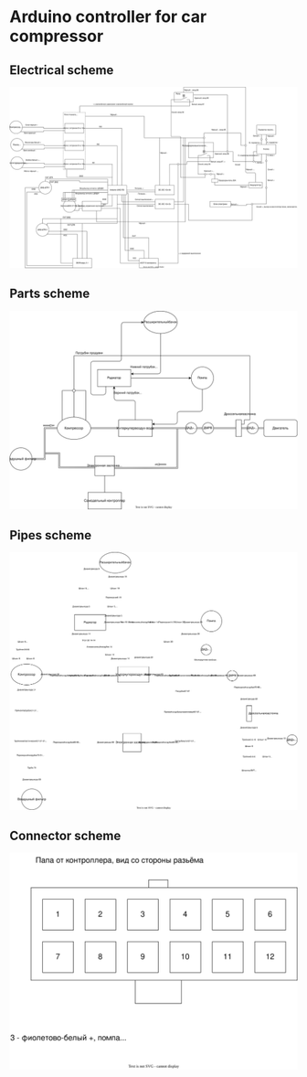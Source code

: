 # Arduino controller for car compressor

## Electrical scheme

![Electrical scheme](electrical_scheme.drawio.svg)

## Parts scheme

![Parts scheme](parts_scheme.drawio.svg)

## Pipes scheme

![Pipes scheme](pipes_scheme.drawio.svg)

## Connector scheme

![Connector scheme](connector_scheme.drawio.svg)
